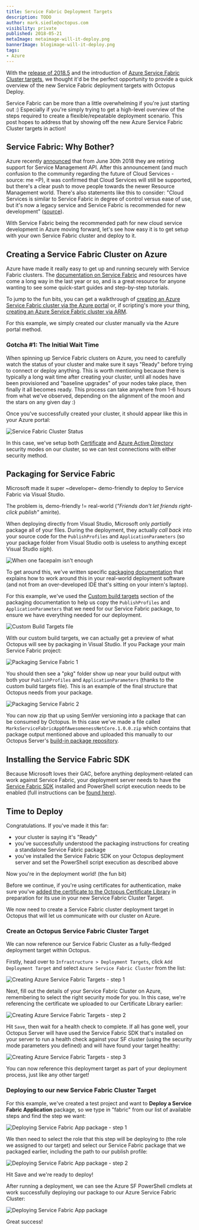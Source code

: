 ```yaml
---
title: Service Fabric Deployment Targets
description: TODO
author: mark.siedle@octopus.com
visibility: private
published: 2018-05-21
metaImage: metaimage-will-it-deploy.png
bannerImage: blogimage-will-it-deploy.png
tags:
- Azure
---
```


With the [release of 2018.5](https://octopus.com/blog/octopus-release-2018.5) and the introduction of [Azure Service Fabric Cluster targets](https://octopus.com/blog/paas-targets), we thought it'd be the perfect opportunity to provide a quick overview of the new Service Fabric deployment targets with Octopus Deploy.

Service Fabric can be more than a little overwhelming if you're just starting out :) Especially if you're simply trying to get a high-level overview of the steps required to create a flexible/repeatable deployment scenario. This post hopes to address that by showing off the new Azure Service Fabric Cluster targets in action!

## Service Fabric: Why Bother?

Azure recently [announced](https://blogs.msdn.microsoft.com/appserviceteam/2018/03/12/deprecating-service-management-apis-support-for-azure-app-services/) that from June 30th 2018 they are retiring support for Service Management API. After this announcement (and much confusion to the community regarding the future of Cloud Services - source: me =P), it was confirmed that Cloud Services will still be supported, but there's a clear push to move people towards the newer Resource Management world. There's also statements like this to consider: "Cloud Services is similar to Service Fabric in degree of control versus ease of use, but it's now a legacy service and Service Fabric is recommended for new development" ([source](https://docs.microsoft.com/en-us/azure/app-service/choose-web-site-cloud-service-vm)).

With Service Fabric being the recommended path for new cloud service development in Azure moving forward, let's see how easy it is to get setup with your own Service Fabric cluster and deploy to it.

## Creating a Service Fabric Cluster on Azure

Azure have made it really easy to get up and running securely with Service Fabric clusters. The [documentation on Service Fabric](https://docs.microsoft.com/en-us/azure/service-fabric/) and resources have come a long way in the last year or so, and is a great resource for anyone wanting to see some quick-start guides and step-by-step tutorials.

To jump to the fun bits, you can get a walkthrough of [creating an Azure Service Fabric cluster via the Azure portal](https://docs.microsoft.com/en-us/azure/service-fabric/service-fabric-cluster-creation-via-portal) or, if scripting's more your thing, [creating an Azure Service Fabric cluster via ARM](https://docs.microsoft.com/en-us/azure/service-fabric/service-fabric-cluster-creation-via-arm).

For this example, we simply created our cluster manually via the Azure portal method.

### Gotcha #1: The Initial Wait Time

When spinning up Service Fabric clusters on Azure, you need to carefully watch the status of your cluster and make sure it says "Ready" before trying to connect or deploy anything. This is worth mentioning because there is typically a long wait time after creating your cluster, until all nodes have been provisioned and "baseline upgrades" of your nodes take place, then finally it all becomes ready. This process can take anywhere from 1-6 hours from what we've observed, depending on the alignment of the moon and the stars on any given day :)

Once you've successfully created your cluster, it should appear like this in your Azure portal:

![Service Fabric Cluster Status](sf-cluster-status.png "width=500")

In this case, we've setup both [Certificate](https://octopus.com/docs/deploying-applications/azure-deployments/deploying-to-service-fabric/connecting-securely-with-client-certificates) and [Azure Active Directory](https://octopus.com/docs/deploying-applications/azure-deployments/deploying-to-service-fabric/connecting-securely-with-azure-active-directory) security modes on our cluster, so we can test connections with either security method.

## Packaging for Service Fabric

Microsoft made it super ~developer~ demo-friendly to deploy to Service Fabric via Visual Studio.

The problem is, demo-friendly != real-world (_"Friends don't let friends right-click publish"_ amirite).

When deploying directly from Visual Studio, Microsoft only _partially_ package all of your files. During the deployment, they actually _call back_ into your source code for the `PublishProfiles` and `ApplicationParameters` (so your package folder from Visual Studio ootb is useless to anything except Visual Studio _sigh_).

![When one facepalm isn't enough](azure-double-facepalm.png "width=300")

To get around this, we've written specific [packaging documentation](https://octopus.com/docs/deploying-applications/azure-deployments/service-fabric/packaging) that explains how to work around this in your real-world deployment software (and not from an over-developed IDE that's sitting on your intern's laptop).

For this example, we've used the [Custom build targets](https://octopus.com/docs/deploying-applications/azure-deployments/service-fabric/packaging#custom-build-targets) section of the packaging documentation to help us copy the `PublishProfiles` and `ApplicationParameters` that we need for our Service Fabric package, to ensure we have everything needed for our deployment.

![Custom Build Targets file](sf-solution-targets.png "width=500")

With our custom build targets, we can actually get a preview of what Octopus will see by packaging in Visual Studio. If you Package your main Service Fabric project:

![Packaging Service Fabric 1](sf-package1.png "width=500")

You should then see a "pkg" folder show up near your build output with both your `PublishProfiles` and `ApplicationParameters` (thanks to the custom build targets file). This is an example of the final structure that Octopus needs from your package.

![Packaging Service Fabric 2](sf-package2.png "width=500")

You can now zip that up using SemVer versioning into a package that can be consumed by Octopus. In this case we've made a file called `MarksServiceFabricAppOfAwesomenessNetCore.1.0.0.zip` which contains that package output mentioned above and uploaded this manually to our Octopus Server's [build-in package repository](https://octopus.com/docs/packaging-applications/package-repositories/pushing-packages-to-the-built-in-repository).

## Installing the Service Fabric SDK

Because Microsoft loves their GAC, before anything deployment-related can work against Service Fabric, your deployment server needs to have the [Service Fabric SDK](https://g.octopushq.com/ServiceFabricSdkDownload) installed and PowerShell script execution needs to be enabled (full instructions can be [found here](https://octopus.com/docs/deploying-applications/azure-deployments/deploying-to-service-fabric/deploying-a-package-to-a-service-fabric-cluster)).

## Time to Deploy

Congratulations. If you've made it this far:

- your cluster is saying it's "Ready"
- you've successfully understood the packaging instructions for creating a standalone Service Fabric package
- you've installed the Service Fabric SDK on your Octopus deployment server and set the PowerShell script execution as described above

Now you're in the deployment world! (the fun bit)

Before we continue, if you're using certificates for authentication, make sure you've [added the certificate to the Octopus Certificate Library](https://octopus.com/docs/deploying-applications/certificates/add-certificate) in preparation for its use in your new Service Fabric Cluster Target.

We now need to create a Service Fabric cluster deployment target in Octopus that will let us communicate with our cluster on Azure.

### Create an Octopus Service Fabric Cluster Target

We can now reference our Service Fabric Cluster as a fully-fledged deployment target within Octopus.

Firstly, head over to `Infrastructure > Deployment Targets`, click `Add Deployment Target` and select `Azure Service Fabric Cluster` from the list:

![Creating Azure Service Fabric Targets - step 1](sf-create-target1.png "width=500")

Next, fill out the details of your Service Fabric Cluster on Azure, remembering to select the right security mode for you. In this case, we're referencing the certificate we uploaded to our Certificate Library earlier:

![Creating Azure Service Fabric Targets - step 2](sf-create-target2.png "width=500")

Hit `Save`, then wait for a health check to complete. If all has gone well, your Octopus Server will have used the Service Fabric SDK that's installed on your server to run a health check against your SF cluster (using the security mode parameters you defined) and will have found your target healthy:

![Creating Azure Service Fabric Targets - step 3](sf-create-target3.png "width=500")

You can now reference this deployment target as part of your deployment process, just like any other target!

### Deploying to our new Service Fabric Cluster Target

For this example, we've created a test project and want to **Deploy a Service Fabric Application** package, so we type in "fabric" from our list of available steps and find the step we want:

![Deploying Service Fabric App package - step 1](sf-step1.png "width=500")

We then need to select the role that this step will be deploying to (the role we assigned to our target) and select our Service Fabric package that we packaged earlier, including the path to our publish profile:

![Deploying Service Fabric App package - step 2](sf-step2.png "width=500")

Hit Save and we're ready to deploy!

After running a deployment, we can see the Azure SF PowerShell cmdlets at work successfully deploying our package to our Azure Service Fabric Cluster:

![Deploying Service Fabric App package](sf-deploy.png "width=500")

Great success!

